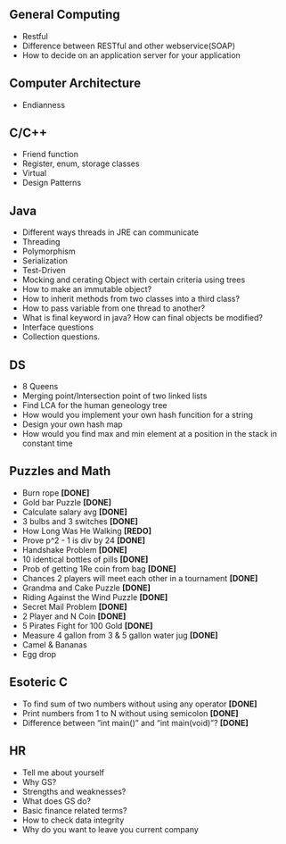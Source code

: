 ## General Computing
* Restful
* Difference between RESTful and other webservice(SOAP)
* How to decide on an application server for your application

## Computer Architecture
* Endianness

## C/C++
* Friend function
* Register, enum, storage classes
* Virtual
* Design Patterns

## Java
* Different ways threads in JRE can communicate
* Threading
* Polymorphism
* Serialization
* Test-Driven
* Mocking and cerating Object with certain criteria using trees
* How to make an immutable object?
* How to inherit methods from two classes into a third class?
* How to pass variable from one thread to another?
* What is final keyword in java? How can final objects be modified?
* Interface questions
* Collection questions.

## DS
* 8 Queens
* Merging point/Intersection point of two linked lists
* Find LCA for the human geneology tree
* How would you implement your own hash funcition for a string
* Design your own hash map
* How would you find max and min element at a position in the stack in constant time

## Puzzles and Math
* Burn rope                                                               **[DONE]**
* Gold bar Puzzle                                                         **[DONE]**
* Calculate salary avg                                                    **[DONE]**
* 3 bulbs and 3 switches                                                  **[DONE]**
* How Long Was He Walking                                                 **[REDO]**
* Prove p^2 - 1 is div by 24                                              **[DONE]**
* Handshake Problem                                                       **[DONE]**
* 10 identical bottles of pills                                           **[DONE]**
* Prob of getting 1Re coin from bag                                       **[DONE]**
* Chances 2 players will meet each other in a tournament                  **[DONE]**
* Grandma and Cake Puzzle                                                 **[DONE]**
* Riding Against the Wind Puzzle                                          **[DONE]**
* Secret Mail Problem                                                     **[DONE]**
* 2 Player and N Coin                                                     **[DONE]**
* 5 Pirates Fight for 100 Gold                                            **[DONE]**
* Measure 4 gallon from 3 & 5 gallon water jug                            **[DONE]**
* Camel & Bananas
* Egg drop

## Esoteric C
* To find sum of two numbers without using any operator                   **[DONE]**
* Print numbers from 1 to N without using semicolon                       **[DONE]**
* Difference between “int main()” and “int main(void)”?                   **[DONE]**

## HR
* Tell me about yourself
* Why GS?
* Strengths and weaknesses?
* What does GS do?
* Basic finance related terms?
* How to check data integrity
* Why do you want to leave you current company
